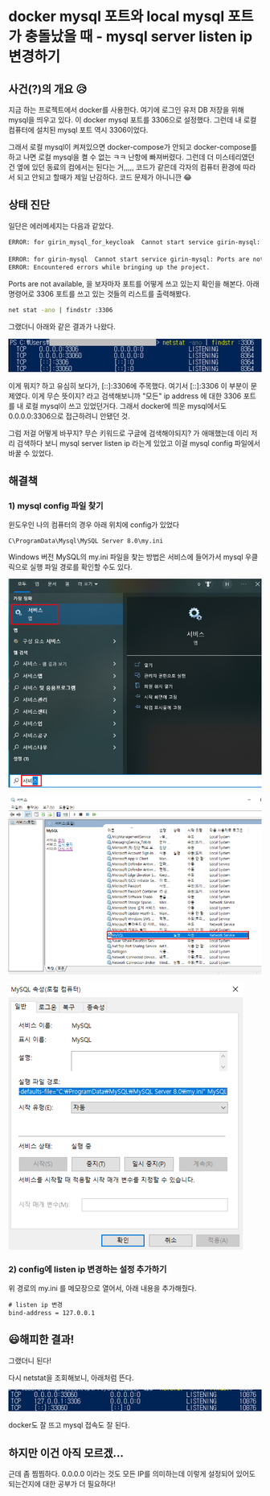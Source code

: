 # docker mysql 포트와 local mysql 포트가 충돌났을 때 - mysql server listen ip 변경하기

## 사건(?)의 개요 😥
지금 하는 프로젝트에서 docker를 사용한다. 여기에 로그인 유저 DB 저장을 위해 mysql을 띄우고 있다. 이 docker mysql 포트를 3306으로 설정했다. 그런데 내 로컬 컴퓨터에 설치된 mysql 포트 역시 3306이었다. 

그래서 로컬 mysql이 켜져있으면 docker-compose가 안되고 docker-compose를 하고 나면 로컬 mysql을 켤 수 없는 ㅋㅋ 난항에 빠져버렸다. 그런데 더 미스테리였던 건 옆에 있던 동료의 컴에서는 된다는 거,,,,, 코드가 같은데 각자의 컴퓨터 환경에 따라서 되고 안되고 할때가 제일 난감하다. 코드 문제가 아니니깐 😂


## 상태 진단
일단은 에러메세지는 다음과 같았다.

```bash
ERROR: for girin_mysql_for_keycloak  Cannot start service girin-mysql: Ports are not available: listen tcp 0.0.0.0:3306: bind: Only one usage of each socket address (protocol/network address/port) is normally permitted.

ERROR: for girin-mysql  Cannot start service girin-mysql: Ports are not available: listen tcp 0.0.0.0:3306: bind: Only one usage of each socket address (protocol/network address/port) is normally permitted.
ERROR: Encountered errors while bringing up the project.
```

Ports are not available, 을 보자마자 포트를 어떻게 쓰고 있는지 확인을 해본다. 아래 명령어로 3306 포트를 쓰고 있는 것들의 리스트를 출력해봤다.

```bash
net stat -ano | findstr :3306
```

그랬더니 아래와 같은 결과가 나왔다.

![docker-mysql-port-error-image](../public/image/docker-mysql-port-1.png)

이게 뭐지? 하고 유심히 보다가, [::]:3306에 주목했다. 여기서 [::]:3306 이 부분이 문제였다. 이게 무슨 뜻이지? 라고 검색해보니까 "모든" ip address 에 대한 3306 포트를 내 로컬 mysql이 쓰고 있었던거다. 그래서 docker에 띄운 mysql에서도 0.0.0.0:3306으로 접근하려니 안됐던 것.

그럼 저걸 어떻게 바꾸지? 무슨 키워드로 구글에 검색해야되지? 가 애매했는데 이리 저리 검색하다 보니 mysql server listen ip 라는게 있었고 이걸 mysql config 파일에서 바꿀 수 있었다.

## 해결책

### 1) mysql config 파일 찾기
윈도우인 나의 컴퓨터의 경우 아래 위치에 config가 있었다
```vim
C\ProgramData\Mysql\MySQL Server 8.0\my.ini
```
Windows 버전 MySQL의 my.ini 파일을 찾는 방법은 서비스에 들어가서 mysql 우클릭으로 실행 파일 경로를 확인할 수도 있다.

![docker-mysql-port-error-image](../public/image/docker-mysql-port-2.png)

![docker-mysql-port-error-image](../public/image/docker-mysql-port-3.png)

![docker-mysql-port-error-image](../public/image/docker-mysql-port-4.png)


### 2) config에 listen ip 변경하는 설정 추가하기
위 경로의 my.ini 를 메모장으로 열어서, 아래 내용을 추가해줬다.
```vim
# listen ip 변경
bind-address = 127.0.0.1
```


## 😃해피한 결과!
그랬더니 된다!

다시 netstat을 조회해보니, 아래처럼 뜬다.

![docker-mysql-port-error-image](../public/image/docker-mysql-port-5.png)

docker도 잘 뜨고 mysql 접속도 잘 된다.

## 하지만 이건 아직 모르겠...
근데 좀 찜찜하다. 0.0.0.0 이라는 것도 모든 IP를 의미하는데 이렇게 설정되어 있어도 되는건지에 대한 공부가 더 필요하다!